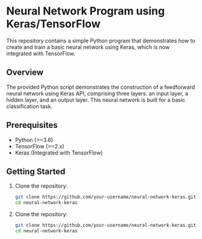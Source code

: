 # Neural Network Program using Keras/TensorFlow

This repository contains a simple Python program that demonstrates how to create and train a basic neural network using Keras, which is now integrated with TensorFlow.

## Overview

The provided Python script demonstrates the construction of a feedforward neural network using Keras API, comprising three layers: an input layer, a hidden layer, and an output layer. This neural network is built for a basic classification task.

## Prerequisites

- Python (>=3.6)
- TensorFlow (>=2.x)
- Keras (Integrated with TensorFlow)

## Getting Started

1. Clone the repository:

   ```bash
   git clone https://github.com/your-username/neural-network-keras.git
   cd neural-network-keras

1. Clone the repository:

   ```bash
   git clone https://github.com/your-username/neural-network-keras.git
   cd neural-network-keras